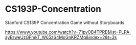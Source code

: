 # CS193P-Concentration
Stanford CS139P Concentration Game without Storyboards

https://www.youtube.com/watch?v=71pyOB4TPRE&list=PLPA-ayBrweUzGFmkT_W65z64MoGnKRZMq&index=2&t=3s
